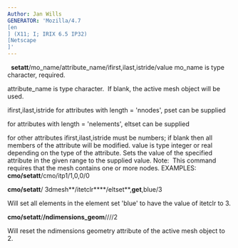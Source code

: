 ```yaml
---
Author: Jan Wills
GENERATOR: 'Mozilla/4.7 
[en
] (X11; I; IRIX 6.5 IP32) 
[Netscape
]'
---
```


 
**setatt**/mo\_name/attribute\_name/ifirst,ilast,istride/value
mo\_name is type character, required.

attribute\_name is type character.  If blank, the active mesh object
will be used.

ifirst,ilast,istride
for attributes with length = 'nnodes', pset can be supplied

for attributes with length = 'nelements', eltset can be supplied

for other attributes ifirst,ilast,istride must be numbers; if blank then
all members of the attribute will be modified.
value is type integer or real depending on the type of the attribute.
Sets the value of the specified attribute in the given range to the
supplied value.
Note:  This command requires that the mesh contains one or more nodes.
EXAMPLES:
**cmo/setatt**/cmo/itp1/1,0,0/0

**cmo/setatt**/ 3dmesh**/itetclr****/eltset**,**get**,blue/3

Will set all elements in the element set 'blue' to have the value of
itetclr to 3.

**cmo/setatt**/**/ndimensions\_geom**////2

Will reset the ndimensions geometry attribute of the active mesh object
to 2.
